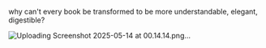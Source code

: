why can't every book be transformed to be more understandable, elegant, digestible? 

![Uploading Screenshot 2025-05-14 at 00.14.14.png…]()
